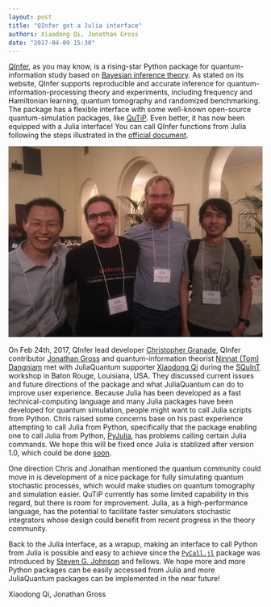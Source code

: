 ```yaml
---
layout: post
title: "QInfer got a Julia interface"
authors: Xiaodong Qi, Jonathan Gross
date: "2017-04-09 15:30"
---
```


[QInfer](http://qinfer.org/), as you may know, is a rising-star Python package for quantum-information study based on [Bayesian inference theory](https://en.wikipedia.org/wiki/Bayesian_inference).
As stated on its website, QInfer supports reproducible and accurate inference for quantum-information-processing theory and experiments, including frequency and Hamiltonian learning, quantum tomography and randomized benchmarking.
The package has a flexible interface with some well-known open-source quantum-simulation packages, like [QuTiP](http://qutip.org/).
Even better, it has now been equipped with a Julia interface!
You can call QInfer functions from Julia following the steps illustrated in the [official document](http://docs.qinfer.org/en/latest/guide/interop.html#julia-interoperability).


![QInfer and JuliaQuantum meetup--left to right are Xiaodong Qi, Christopher Granade, Jonathan Gross and CQuIC fellow Ninnat Dangniam.](/images/Meetups/qinfermeetup.jpg)

On Feb 24th, 2017, QInfer lead developer [Christopher Granade](http://www.cgranade.com/), QInfer contributor [Jonathan Gross](https://www.unm.edu/~jagross/) and quantum-information theorist [Ninnat (Tom) Dangniam](http://ninnat.github.io) met with JuliaQuantum supporter [Xiaodong Qi](https://qxd.people.unm.edu) during the [SQuInT](http://physics.unm.edu/SQuInT/2017/index.php) workshop in Baton Rouge, Louisiana, USA. They discussed current issues and future directions of the package and what JuliaQuantum can do to improve user experience.
Because Julia has been developed as a fast technical-computing language and many Julia packages have been developed for quantum simulation, people might want to call Julia scripts from Python.
Chris raised some concerns base on his past experience attempting to call Julia from Python,
specifically that the package enabling one to call Julia from Python, [PyJulia](https://github.com/JuliaPy/pyjulia), has problems calling certain Julia commands.
We hope this will be fixed once Julia is stablized after version 1.0, which could be done [soon](https://discourse.julialang.org/t/julia-1-0-in-2017/1830/12).

One direction Chris and Jonathan mentioned the quantum community could move in is development of a nice package for fully simulating quantum stochastic processes, which would make studies on quantum tomography and simulation easier.
QuTiP currently has some limited capability in this regard, but there is room for improvement.
Julia, as a high-performance language, has the potential to facilitate faster simulators stochastic integrators whose design could benefit from recent progress in the theory community.

Back to the Julia interface, as a wrapup, making an interface to call Python from Julia is possible and easy to achieve since the [`PyCall.jl`](https://github.com/stevengj/PyCall.jl) package was introduced by [Steven G. Johnson](http://math.mit.edu/~stevenj/) and fellows.
We hope more and more Python packages can be easily accessed from Julia and more JuliaQuantum packages can be implemented in the near future!

Xiaodong Qi, Jonathan Gross

